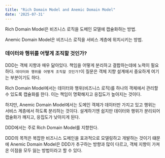 ```yaml
---
title: "Rich Domain Model and Anemic Domain Model"
date: '2025-07-31'
---
```


Rich Domain Model은 비즈니스 로직을 도메인 모델에 캡슐화하는 방법.

Anemic Domain Model은 비즈니스 로직을 서비스 계층에 위치시키는 방법.

### 데이터와 행위를 어떻게 조직할 것인가?
DDD는 객체 지향과 매우 닮아있다. 책임을 어떻게 분리하고 결합하는데에 노력이 필요하다. `데이터와 행위를 어떻게 조직할 것인가?`이 질문은 객체 지향 설계에서 중요하게 여기는 부분이기도 하다.

Rich Domain Model에서는 데이터와 행위(비즈니스 로직)를 하나의 객체에서 관리할 수 있도록 캡슐화를 한다. 이는 책임이 명확해지고 응집도가 높아지는 것이다.  

하지만, Anemic Domain Model에서는 도메인 객체가 데이터만 가지고 있고 행위는 서비스 계층에서 하도록 분리하는 것이다. 설계하기엔 쉽지만 데이터와 행위가 분리되어 캡슐화가 꺠지고, 응집도가 낮아지게 된다. 

DDD에서는 주로 Rich Domain Model를 지향한다. 

DDD의 목적은 복잡한 비즈니스 도메인을 효과적으로 모델링하고 개발하는 것이기 떄문에 Anemic Domain Model은 DDD가 추구하는 방향과 많이 다르고, 객체 지향이 가져온 이점을 모두 잃는 방법이라고 할 수 있다. 